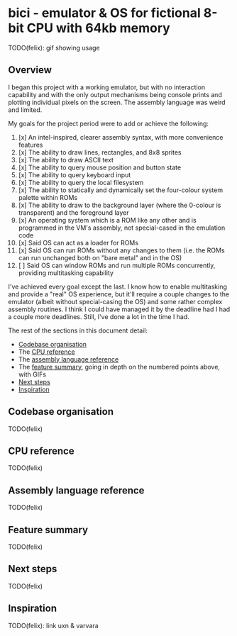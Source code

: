 # bici - emulator & OS for fictional 8-bit CPU with 64kb memory

TODO(felix): gif showing usage


## Overview

I began this project with a working emulator, but with no interaction capability and with the only output mechanisms being console prints and plotting individual pixels on the screen. The assembly language was weird and limited.

My goals for the project period were to add or achieve the following:

1.  [x] An intel-inspired, clearer assembly syntax, with more convenience features
2.  [x] The ability to draw lines, rectangles, and 8x8 sprites
3.  [x] The ability to draw ASCII text
4.  [x] The ability to query mouse position and button state
5.  [x] The ability to query keyboard input
6.  [x] The ability to query the local filesystem
7.  [x] The ability to statically and dynamically set the four-colour system palette within ROMs
8.  [x] The ability to draw to the background layer (where the 0-colour is transparent) and the foreground layer
9.  [x] An operating system which is a ROM like any other and is programmed in the VM's assembly, not special-cased in the emulation code
10. [x] Said OS can act as a loader for ROMs
11. [x] Said OS can run ROMs without any changes to them (i.e. the ROMs can run unchanged both on "bare metal" and in the OS)
12. [ ] Said OS can window ROMs and run multiple ROMs concurrently, providing multitasking capability

I've achieved every goal except the last. I know how to enable multitasking and provide a "real" OS experience, but it'll require a couple changes to the emulator (albeit without special-casing the OS) and some rather complex assembly routines. I think I could have managed it by the deadline had I had a couple more deadlines. Still, I've done a lot in the time I had.

The rest of the sections in this document detail:

* [Codebase organisation](#codebase-organisation)
* The [CPU reference](#cpu-reference)
* The [assembly language reference](#assembly-language-reference)
* The [feature summary](#feature-summary), going in depth on the numbered points above, with GIFs
* [Next steps](#next-steps)
* [Inspiration](#inspiration)


## Codebase organisation

TODO(felix)


## CPU reference

TODO(felix)


## Assembly language reference

TODO(felix)


## Feature summary

TODO(felix)


## Next steps

TODO(felix)


## Inspiration

TODO(felix): link uxn & varvara
